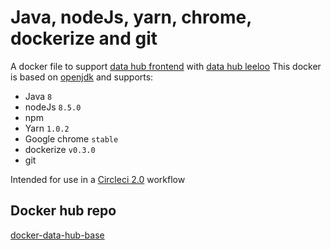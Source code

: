 # Java, nodeJs, yarn, chrome, dockerize and git
A docker file to support [data hub frontend](https://github.com/uktrade/data-hub-frontend/) with [data hub leeloo](https://github.com/uktrade/data-hub-leeloo/)
This docker is based on [openjdk](https://github.com/docker-library/openjdk) and supports:

- Java `8`
- nodeJs `8.5.0`
- npm
- Yarn `1.0.2`
- Google chrome `stable`
- dockerize `v0.3.0`
- git

Intended for use in a [Circleci 2.0](https://circleci.com/) workflow

## Docker hub repo
[docker-data-hub-base](https://hub.docker.com/r/ukti/docker-data-hub-base/)
